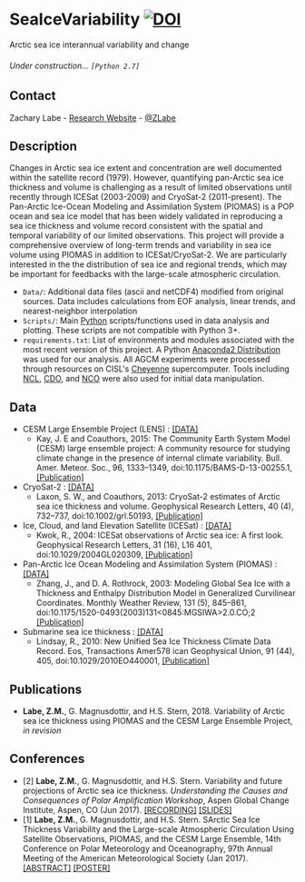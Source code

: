 # SeaIceVariability [![DOI](https://zenodo.org/badge/68020882.svg)](https://zenodo.org/badge/latestdoi/68020882)
Arctic sea ice interannual variability and change

###### Under construction... ```[Python 2.7]```

## Contact
Zachary Labe - [Research Website](http://sites.uci.edu/zlabe/) - [@ZLabe](https://twitter.com/ZLabe)


## Description
Changes in Arctic sea ice extent and concentration are well documented within the satellite record (1979). However, quantifying pan-Arctic sea ice thickness and volume is challenging as a result of limited observations until recently through ICESat (2003-2009) and CryoSat-2 (2011-present). The Pan-Arctic Ice-Ocean Modeling and Assimilation System (PIOMAS) is a POP ocean and sea ice model that has been widely validated in reproducing a sea ice thickness and volume record consistent with the spatial and temporal variability of our limited observations. This project will provide a comprehensive overview of long-term trends and variability in sea ice volume using PIOMAS in addition to ICESat/CryoSat-2. We are particularly interested in the the distribution of sea ice and regional trends, which may be important for feedbacks with the large-scale atmospheric circulation.

+ ```Data/```: Additional data files (ascii and netCDF4) modified from original sources. Data includes calculations from EOF analysis, linear trends, and nearest-neighbor interpolation 
+ ```Scripts/```: Main [Python](https://www.python.org/) scripts/functions used in data analysis and plotting. These scripts are not compatible with Python 3+.
+ ```requirements.txt```: List of environments and modules associated with the most recent version of this project. A Python [Anaconda2 Distribution](https://docs.continuum.io/anaconda/) was used for our analysis. All AGCM experiments were processed through resources on CISL's [Cheyenne](https://www2.cisl.ucar.edu/resources/computational-systems/cheyenne) supercomputer. Tools including [NCL](https://www.ncl.ucar.edu/), [CDO](https://code.mpimet.mpg.de/projects/cdo), and [NCO](http://nco.sourceforge.net/) were also used for initial data manipulation.

## Data
+ CESM Large Ensemble Project (LENS) : [[DATA]](http://www.cesm.ucar.edu/projects/community-projects/LENS/data-sets.html)
    + Kay, J. E and Coauthors, 2015: The Community Earth System Model (CESM) large ensemble project: A community resource for studying climate change in the presence of internal climate variability. Bull. Amer. Meteor. Soc., 96, 1333–1349, doi:10.1175/BAMS-D-13-00255.1, [[Publication]](http://journals.ametsoc.org/doi/full/10.1175/BAMS-D-13-00255.1)
+ CryoSat-2 : [[DATA]](http://data.meereisportal.de/gallery/index_new.php?ice-type=thickness&satellite=C&region=n&resolution=monthly&minYear=2010&minMonth=11&maxYear=2010&maxMonth=11&showMaps=y&dateRepeat=n&submit2=Show+&lang=de_DE&active-tab=thickness)
    + Laxon, S. W., and Coauthors, 2013: CryoSat-2 estimates of Arctic sea ice thickness and volume. Geophysical Research Letters, 40 (4), 732–737, doi:10.1002/grl.50193, [[Publication]](http://doi.wiley.com/10.1002/grl.50193)
+ Ice, Cloud, and land Elevation Satellite (ICESat) : [[DATA]](https://rkwok.jpl.nasa.gov/icesat/)
    + Kwok, R., 2004: ICESat observations of Arctic sea ice: A first look. Geophysical Research Letters, 31 (16), L16 401, doi:10.1029/2004GL020309, [[Publication]](http://doi.wiley.com/10.1029/2004GL020309)
+ Pan-Arctic Ice Ocean Modeling and Assimilation System (PIOMAS) : [[DATA]](http://psc.apl.uw.edu/research/projects/arctic-sea-ice-volume-anomaly/data/model_grid)
    + Zhang, J., and D. A. Rothrock, 2003: Modeling Global Sea Ice with a Thickness and Enthalpy Distribution Model in Generalized Curvilinear Coordinates. Monthly Weather Review, 131 (5), 845–861, doi:10.1175/1520-0493(2003)131<0845:MGSIWA>2.0.CO;2 [[Publication]](http://journals.ametsoc.org/doi/abs/10.1175/1520-0493%282003%29131%3C0845%3AMGSIWA%3E2.0.CO%3B2)
+ Submarine sea ice thickness : [[DATA]](http://psc.apl.uw.edu/sea_ice_cdr/)
    + Lindsay, R., 2010: New Unified Sea Ice Thickness Climate Data Record. Eos, Transactions Amer578
ican Geophysical Union, 91 (44), 405, doi:10.1029/2010EO440001, [[Publication]](http://doi.wiley.com/10.1029/2010EO440001)

## Publications
+ **Labe, Z.M.**, G. Magnusdottir, and H.S. Stern, 2018. Variability of Arctic sea ice thickness using PIOMAS and the CESM Large Ensemble Project, *in revision*

## Conferences
+ [2] **Labe, Z.M.**, G. Magnusdottir, and H.S. Stern. Variability and future projections of Arctic sea ice thickness. *Understanding the Causes and Consequences of Polar Amplification Workshop*, Aspen Global Change Institute, Aspen, CO (Jun 2017). [[RECORDING]](https://www.agci.org/lib/17s1/variability-and-future-projections-arctic-sea-ice-thickness) [[SLIDES]](https://www.agci.org/lib/17s1/variability-and-future-projections-arctic-sea-ice-thickness)
+ [1] **Labe, Z.M.**, G. Magnusdottir, and H.S. Stern. SArctic Sea Ice Thickness Variability and the Large-scale Atmospheric Circulation Using Satellite Observations, PIOMAS, and the CESM Large Ensemble, 14th Conference on Polar Meteorology and Oceanography, 97th Annual Meeting of the American Meteorological Society (Jan 2017). [[ABSTRACT]](https://ams.confex.com/ams/97Annual/webprogram/Paper313445.html) [[POSTER]](http://sites.uci.edu/zlabe/files/2017/01/ZLabeMagnusdottirStern_AMSposter_2017.pdf)
